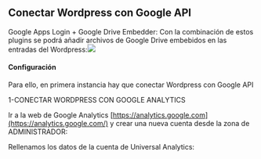 ## Conectar Wordpress con Google API

Google Apps Login + Google Drive Embedder: Con la combinación de estos plugins se podrá añadir archivos de Google Drive embebidos en las entradas del Wordpress:![](/assets/Selección_001.png)

#### Configuración

Para ello, en primera instancia hay que conectar Wordpress con Google API

1-CONECTAR WORDPRESS CON GOOGLE ANALYTICS

Ir a la web de Google Analytics [https://analytics.google.com](https://analytics.google.com/) y crear una nueva cuenta desde la zona de ADMINISTRADOR:

Rellenamos los datos de la cuenta de Universal Analytics:

